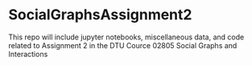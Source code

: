 # SocialGraphsAssignment2
This repo will include jupyter notebooks, miscellaneous data, and code related to Assignment 2 in the DTU Cource 02805 Social Graphs and Interactions
